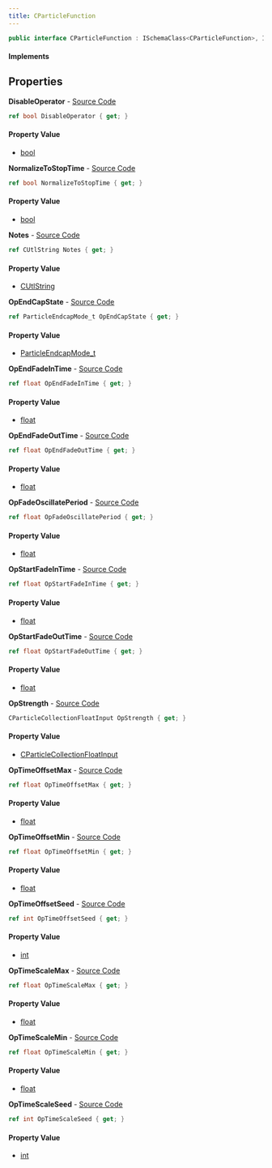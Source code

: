 ```yaml
---
title: CParticleFunction
---
```


```csharp
public interface CParticleFunction : ISchemaClass<CParticleFunction>, ISchemaField, ISchemaClass, INativeHandle
```

#### Implements

## Properties

**DisableOperator** - [Source Code](https://github.com/swiftly-solution/swiftlys2/blob/master/managed/src/SwiftlyS2.Generated/Schemas/Interfaces/CParticleFunction.cs#L44)

```csharp
ref bool DisableOperator { get; }
```

#### Property Value

- [bool](https://learn.microsoft.com/dotnet/api/system.boolean)

**NormalizeToStopTime** - [Source Code](https://github.com/swiftly-solution/swiftlys2/blob/master/managed/src/SwiftlyS2.Generated/Schemas/Interfaces/CParticleFunction.cs#L30)

```csharp
ref bool NormalizeToStopTime { get; }
```

#### Property Value

- [bool](https://learn.microsoft.com/dotnet/api/system.boolean)

**Notes** - [Source Code](https://github.com/swiftly-solution/swiftlys2/blob/master/managed/src/SwiftlyS2.Generated/Schemas/Interfaces/CParticleFunction.cs#L46)

```csharp
ref CUtlString Notes { get; }
```

#### Property Value

- [CUtlString](/docs/api/shared/natives/cutlstring)

**OpEndCapState** - [Source Code](https://github.com/swiftly-solution/swiftlys2/blob/master/managed/src/SwiftlyS2.Generated/Schemas/Interfaces/CParticleFunction.cs#L18)

```csharp
ref ParticleEndcapMode_t OpEndCapState { get; }
```

#### Property Value

- [ParticleEndcapMode_t](/docs/api/shared/schemadefinitions/particleendcapmode_t)

**OpEndFadeInTime** - [Source Code](https://github.com/swiftly-solution/swiftlys2/blob/master/managed/src/SwiftlyS2.Generated/Schemas/Interfaces/CParticleFunction.cs#L22)

```csharp
ref float OpEndFadeInTime { get; }
```

#### Property Value

- [float](https://learn.microsoft.com/dotnet/api/system.single)

**OpEndFadeOutTime** - [Source Code](https://github.com/swiftly-solution/swiftlys2/blob/master/managed/src/SwiftlyS2.Generated/Schemas/Interfaces/CParticleFunction.cs#L26)

```csharp
ref float OpEndFadeOutTime { get; }
```

#### Property Value

- [float](https://learn.microsoft.com/dotnet/api/system.single)

**OpFadeOscillatePeriod** - [Source Code](https://github.com/swiftly-solution/swiftlys2/blob/master/managed/src/SwiftlyS2.Generated/Schemas/Interfaces/CParticleFunction.cs#L28)

```csharp
ref float OpFadeOscillatePeriod { get; }
```

#### Property Value

- [float](https://learn.microsoft.com/dotnet/api/system.single)

**OpStartFadeInTime** - [Source Code](https://github.com/swiftly-solution/swiftlys2/blob/master/managed/src/SwiftlyS2.Generated/Schemas/Interfaces/CParticleFunction.cs#L20)

```csharp
ref float OpStartFadeInTime { get; }
```

#### Property Value

- [float](https://learn.microsoft.com/dotnet/api/system.single)

**OpStartFadeOutTime** - [Source Code](https://github.com/swiftly-solution/swiftlys2/blob/master/managed/src/SwiftlyS2.Generated/Schemas/Interfaces/CParticleFunction.cs#L24)

```csharp
ref float OpStartFadeOutTime { get; }
```

#### Property Value

- [float](https://learn.microsoft.com/dotnet/api/system.single)

**OpStrength** - [Source Code](https://github.com/swiftly-solution/swiftlys2/blob/master/managed/src/SwiftlyS2.Generated/Schemas/Interfaces/CParticleFunction.cs#L16)

```csharp
CParticleCollectionFloatInput OpStrength { get; }
```

#### Property Value

- [CParticleCollectionFloatInput](/docs/api/shared/schemadefinitions/cparticlecollectionfloatinput)

**OpTimeOffsetMax** - [Source Code](https://github.com/swiftly-solution/swiftlys2/blob/master/managed/src/SwiftlyS2.Generated/Schemas/Interfaces/CParticleFunction.cs#L34)

```csharp
ref float OpTimeOffsetMax { get; }
```

#### Property Value

- [float](https://learn.microsoft.com/dotnet/api/system.single)

**OpTimeOffsetMin** - [Source Code](https://github.com/swiftly-solution/swiftlys2/blob/master/managed/src/SwiftlyS2.Generated/Schemas/Interfaces/CParticleFunction.cs#L32)

```csharp
ref float OpTimeOffsetMin { get; }
```

#### Property Value

- [float](https://learn.microsoft.com/dotnet/api/system.single)

**OpTimeOffsetSeed** - [Source Code](https://github.com/swiftly-solution/swiftlys2/blob/master/managed/src/SwiftlyS2.Generated/Schemas/Interfaces/CParticleFunction.cs#L36)

```csharp
ref int OpTimeOffsetSeed { get; }
```

#### Property Value

- [int](https://learn.microsoft.com/dotnet/api/system.int32)

**OpTimeScaleMax** - [Source Code](https://github.com/swiftly-solution/swiftlys2/blob/master/managed/src/SwiftlyS2.Generated/Schemas/Interfaces/CParticleFunction.cs#L42)

```csharp
ref float OpTimeScaleMax { get; }
```

#### Property Value

- [float](https://learn.microsoft.com/dotnet/api/system.single)

**OpTimeScaleMin** - [Source Code](https://github.com/swiftly-solution/swiftlys2/blob/master/managed/src/SwiftlyS2.Generated/Schemas/Interfaces/CParticleFunction.cs#L40)

```csharp
ref float OpTimeScaleMin { get; }
```

#### Property Value

- [float](https://learn.microsoft.com/dotnet/api/system.single)

**OpTimeScaleSeed** - [Source Code](https://github.com/swiftly-solution/swiftlys2/blob/master/managed/src/SwiftlyS2.Generated/Schemas/Interfaces/CParticleFunction.cs#L38)

```csharp
ref int OpTimeScaleSeed { get; }
```

#### Property Value

- [int](https://learn.microsoft.com/dotnet/api/system.int32)


